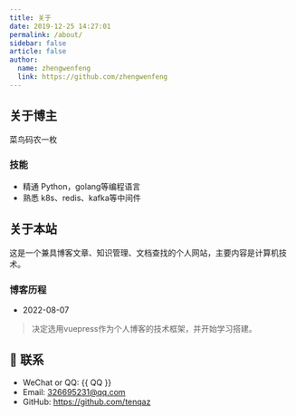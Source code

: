 ```yaml
---
title: 关于
date: 2019-12-25 14:27:01
permalink: /about/
sidebar: false
article: false
author:
  name: zhengwenfeng
  link: https://github.com/zhengwenfeng
---
```


## 关于博主

菜鸟码农一枚

### 技能
* 精通 Python，golang等编程语言
* 熟悉 k8s、redis、kafka等中间件

## 关于本站

这是一个兼具博客文章、知识管理、文档查找的个人网站，主要内容是计算机技术。

### 博客历程

* 2022-08-07

> 决定选用vuepress作为个人博客的技术框架，并开始学习搭建。



## :email: 联系

- WeChat or QQ: <a :href="qqUrl" class='qq'>{{ QQ }}</a>
- Email:  <a href="mailto:326695231@qq.com">326695231@qq.com</a>
- GitHub: <https://github.com/tenqaz>

<script>
  export default {
    data(){
      return {
        QQ: '326695231',
        qqUrl: `tencent://message/?uin=${this.QQ}&Site=&Menu=yes`
      }
    },
    mounted(){
      const flag =  navigator.userAgent.match(/(phone|pad|pod|iPhone|iPod|ios|iPad|Android|Mobile|BlackBerry|IEMobile|MQQBrowser|JUC|Fennec|wOSBrowser|BrowserNG|WebOS|Symbian|Windows Phone)/i);
      if(flag){
        this.qqUrl = `mqqwpa://im/chat?chat_type=wpa&uin=${this.QQ}&version=1&src_type=web&web_src=oicqzone.com`
      }
    }
  }
</script>
